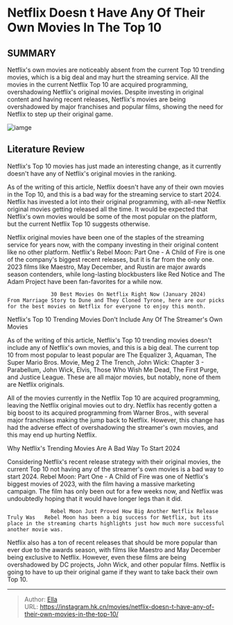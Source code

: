 # Netflix Doesn t Have Any Of Their Own Movies In The Top 10


## SUMMARY 



  Netflix&#39;s own movies are noticeably absent from the current Top 10 trending movies, which is a big deal and may hurt the streaming service.   All the movies in the current Netflix Top 10 are acquired programming, overshadowing Netflix&#39;s original movies.   Despite investing in original content and having recent releases, Netflix&#39;s movies are being overshadowed by major franchises and popular films, showing the need for Netflix to step up their original game.  

![iamge](https://static1.srcdn.com/wordpress/wp-content/uploads/2024/01/rebel-moon-john-wick-and-aquaman.jpg)

## Literature Review

Netflix&#39;s Top 10 movies has just made an interesting change, as it currently doesn&#39;t have any of Netflix&#39;s original movies in the ranking.




As of the writing of this article, Netflix doesn&#39;t have any of their own movies in the Top 10, and this is a bad way for the streaming service to start 2024. Netflix has invested a lot into their original programming, with all-new Netflix original movies getting released all the time. It would be expected that Netflix&#39;s own movies would be some of the most popular on the platform, but the current Netflix Top 10 suggests otherwise.




Netflix original movies have been one of the staples of the streaming service for years now, with the company investing in their original content like no other platform. Netflix&#39;s Rebel Moon: Part One - A Child of Fire is one of the company&#39;s biggest recent releases, but it is far from the only one. 2023 films like Maestro, May December, and Rustin are major awards season contenders, while long-lasting blockbusters like Red Notice and The Adam Project have been fan-favorites for a while now.

                  30 Best Movies On Netflix Right Now (January 2024)   From Marriage Story to Dune and They Cloned Tyrone, here are our picks for the best movies on Netflix for everyone to enjoy this month.   


 Netflix&#39;s Top 10 Trending Movies Don&#39;t Include Any Of The Streamer&#39;s Own Movies 
         

As of the writing of this article, Netflix&#39;s Top 10 trending movies doesn&#39;t include any of Netflix&#39;s own movies, and this is a big deal. The current top 10 from most popular to least popular are The Equalizer 3, Aquaman, The Super Mario Bros. Movie, Meg 2 The Trench, John Wick: Chapter 3 - Parabellum, John Wick, Elvis, Those Who Wish Me Dead, The First Purge, and Justice League. These are all major movies, but notably, none of them are Netflix originals.




All of the movies currently in the Netflix Top 10 are acquired programming, leaving the Netflix original movies out to dry. Netflix has recently gotten a big boost to its acquired programming from Warner Bros., with several major franchises making the jump back to Netflix. However, this change has had the adverse effect of overshadowing the streamer&#39;s own movies, and this may end up hurting Netflix.



 Why Netflix&#39;s Trending Movies Are A Bad Way To Start 2024 
          

Considering Netflix&#39;s recent release strategy with their original movies, the current Top 10 not having any of the streamer&#39;s own movies is a bad way to start 2024. Rebel Moon: Part One - A Child of Fire was one of Netflix&#39;s biggest movies of 2023, with the film having a massive marketing campaign. The film has only been out for a few weeks now, and Netflix was undoubtedly hoping that it would have longer legs than it did.




                  Rebel Moon Just Proved How Big Another Netflix Release Truly Was   Rebel Moon has been a big success for Netflix, but its place in the streaming charts highlights just how much more successful another movie was.   

Netflix also has a ton of recent releases that should be more popular than ever due to the awards season, with films like Maestro and May December being exclusive to Netflix. However, even these films are being overshadowed by DC projects, John Wick, and other popular films. Netflix is going to have to up their original game if they want to take back their own Top 10.



---

> Author: [Ella](https://instagram.hk.cn/)  
> URL: https://instagram.hk.cn/movies/netflix-doesn-t-have-any-of-their-own-movies-in-the-top-10/  

